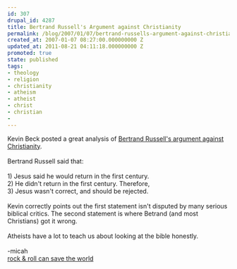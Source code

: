 ```yaml
---
id: 307
drupal_id: 4287
title: Bertrand Russell's Argument against Christianity
permalink: /blog/2007/01/07/bertrand-russells-argument-against-christianity
created_at: 2007-01-07 08:27:00.000000000 Z
updated_at: 2011-08-21 04:11:18.000000000 Z
promoted: true
state: published
tags:
- theology
- religion
- christianity
- atheism
- atheist
- christ
- christian
- 
---
```

Kevin Beck posted a great analysis of <a href="http://transmillennial.blogspot.com/2007/01/bertrand-russells-assumptionsand-ours.html#links">Bertrand Russell's argument against Christianity</a>.<br /><br />Bertrand Russell said that:<br /><br />1) Jesus said he would return in the first century.<br />2) He didn't return in the first century. Therefore,<br />3) Jesus wasn't correct, and should be rejected.<br /><br />Kevin correctly points out the first statement isn't disputed by many serious biblical critics. The second statement is where Betrand (and most Christians) got it wrong.<br /><br />Atheists have a lot to teach us about looking at the bible honestly.<br /><br />-micah<a href="http://www.reddingbrothers.com/"><br />rock &amp; roll can save the world</a>
